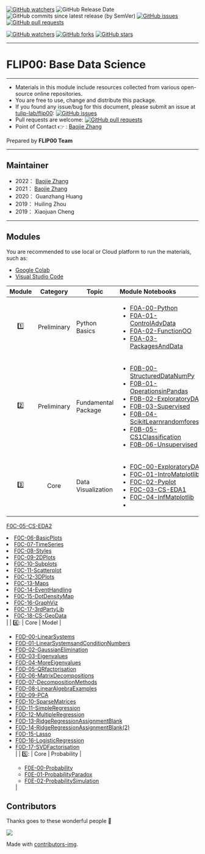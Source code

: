[![GitHub watchers](https://img.shields.io/badge/tulip--lab-flip00-brightgreen?style=plastic)](https://github.com/tulip-lab/)
![GitHub Release Date](https://img.shields.io/github/release-date/tulip-lab/flip00)
![GitHub commits since latest release (by SemVer)](https://img.shields.io/github/commits-since/tulip-lab/flip00/latest)
[![GitHub issues](https://img.shields.io/github/issues/tulip-lab/sit742)](https://github.com/tulip-lab/flip00/issues)
[![GitHub pull requests](https://img.shields.io/github/issues-pr/tulip-lab/sit742)](https://github.com/tulip-lab/flip00/pulls) 


[![GitHub watchers](https://img.shields.io/github/watchers/tulip-lab/flip00.svg?style=social&label=Watch)](https://GitHub.com/tulip-lab/flip00/watchers/)
[![GitHub forks](https://img.shields.io/github/forks/tulip-lab/flip00.svg?style=social&label=Fork)](https://GitHub.com/tulip-lab/flip00/network/)
[![GitHub stars](https://img.shields.io/github/stars/tulip-lab/flip00.svg?style=social&label=Star)](https://GitHub.com/tulip-lab/flip00/stargazers/)


---

# FLIP00: Base Data Science

<!-- ![Cloud-First](Jupyter/image/CloudFirst.png)
 -->
---

- Materials in this module include resources collected from various open-source online repositories.
- You are free to use, change and distribute this package.
- If you found any issue/bug for this document, please submit an issue at [tulip-lab/flip00](https://github.com/tulip-lab/flip00/issues): [![GitHub issues](https://img.shields.io/github/issues/tulip-lab/flip00)](https://github.com/tulip-lab/flip00/issues)
- Pull requests are welcome: [![GitHub pull requests](https://img.shields.io/github/issues-pr/tulip-lab/flip00)](https://github.com/tulip-lab/flip00/pulls) 
- Point of Contact :point_right: : [Baojie Zhang](https://github.com/zhangdabao361)

Prepared by **FLIP00 Team** 


---

## Maintainer
* 2022： [Baojie Zhang](https://github.com/zhangdabao361)
* 2021： [Baojie Zhang](https://github.com/zhangdabao361)
* 2020： Guanzhang Huang
* 2019： Huiling Zhou
* 2019： Xiaojuan Cheng

---
## Modules

You are recommended to use local or Cloud platform to run the materials, such as:

- [Google Colab](http://colab.research.google.com)
- [Visual Studio Code](https://code.visualstudio.com/)


| Module  |  Category  | Topic |  Module Notebooks |
| :----: |  :---: | -------| :----- | 
| :one: | Preliminary | Python Basics |  <ul><li>[F0A-00-Python](F0A-00-Python.ipynb)</li><li>[F0A-01-ControlAdvData](F0A-01-ControlAdvData.ipynb)</li><li>[F0A-02-FunctionOO](F0A-02-FunctionOO.ipynb)</li><li>[F0A-03-PackagesAndData](F0A-03-PackagesAndData.ipynb)</li></ul>  |
| :two: | Preliminary | Fundamental Package |   <ul><li>[F0B-00-StructuredDataNumPy](F0B-00-StructuredDataNumPy.ipynb)</li><li>[F0B-01-OperationsinPandas](F0B-01-OperationsinPandas.ipynb)</li><li>[F0B-02-ExploratoryDA](F0B-02-ExploratoryDA.ipynb)</li><li>[F0B-03-Supervised](F0B-03-Supervised.ipynb)</li><li>[F0B-04-ScikitLearnrandomforest](F0B-04-ScikitLearnrandomforest.ipynb)</li><li>[F0B-05-CS1Classification](F0B-05-CS1Classification.ipynb)</li><li>[F0B-06-Unsupervised](F0B-06-Unsupervised.ipynb)</li> |
| :three: | Core | Data Visualization |  <ul><li>[F0C-00-ExploratoryDA](F0C-00-ExploratoryDA.ipynb)</li><li>[F0C-01-IntroMatplotlib](F0C-01-IntroMatplotlib.ipynb)</li><li>[F0C-02-Pyplot](F0C-02-Pyplot.ipynb)</li><li>[F0C-03-CS-EDA1](F0C-03-CS-EDA1.ipynb)</li><li>[F0C-04-InfMatplotlib](F0C-04-InfMatplotlib.ipynb)</li><li>
[F0C-05-CS-EDA2](F0C-05-CS-EDA2.ipynb)</li><li>[F0C-06-BasicPlots](F0C-06-BasicPlots.ipynb)</li><li>[F0C-07-TimeSeries](F0C-07-TimeSeries.ipynb)</li><li>[F0C-08-Styles](F0C-08-Styles.ipynb)</li><li>[F0C-09-2DPlots](F0C-09-2DPlots.ipynb)</li><li>[F0C-10-Subplots](F0C-10-Subplots.ipynb)</li><li>[F0C-11-Scatterplot](F0C-11-Scatterplot.ipynb)</li><li>[F0C-12-3DPlots](F0C-12-3DPlots.ipynb)</li><li>[F0C-13-Maps](F0C-13-Maps.ipynb)</li><li>[F0C-14-EventHandling](F0C-14-EventHandling.ipynb)</li><li>[F0C-15-DotDensityMap](F0C-15-DotDensityMap.ipynb)</li><li>[F0C-16-GraphViz](F0C-16-GraphViz.ipynb)</li><li>[F0C-17-3rdPartyLib](F0C-17-3rdPartyLib.ipynb)</li><li>
[F0C-18-CS-GeoData](F0C-18-CS-GeoData.ipynb)</li></ul>  |
| 4️⃣: | Core | Model | <ul><li>[F0D-00-LinearSystems](F0D-00-LinearSystems.ipynb)</li><li>[F0D-01-LinearSystemsandConditionNumbers](F0D-01-LinearSystemsandConditionNumbers.ipynb)</li><li>[F0D-02-GaussianElimination](F0D-02-GaussianElimination.ipynb)</li><li>[F0D-03-Eigenvalues](F0D-03-Eigenvalues.ipynb)</li><li>[F0D-04-MoreEigenvalues](F0D-04-MoreEigenvalues.ipynb)</li><li>[F0D-05-QRfactorisation](F0D-05-QRfactorisation.ipynb)</li><li>[F0D-06-MatrixDecompositions](F0D-06-MatrixDecompositions.ipynb)</li><li>[F0D-07-DecompositionMethods](F0D-07-DecompositionMethods.ipynb)</li><li>[F0D-08-LinearAlgebraExamples](F0D-08-LinearAlgebraExamples.ipynb)</li><li>[F0D-09-PCA](F0D-09-PCA.ipynb)</li><li>[F0D-10-SparseMatrices](F0D-10-SparseMatrices.ipynb)</li><li>[F0D-11-SimpleRegression](F0D-11-SimpleRegression.ipynb)</li><li>[F0D-12-MultipleRegression](F0D-12-MultipleRegression.ipynb)</li><li>[F0D-13-RidgeRegressionAssignmentBlank ](F0D-13-RidgeRegressionAssignmentBlank.ipynb)</li><li>[F0D-14-RidgeRegressionAssignmentBlank(2)](F0D-14-RidgeRegressionAssignmentBlank(2).ipynb)</li><li>[F0D-15-Lasso](F0D-15-Lasso.ipynb)</li><li>[F0D-16-LogisticRegression](F0D-16-LogisticRegression.ipynb)</li><li>
[F0D-17-SVDFactorisation](F0D-17-SVDFactorisation.ipynb)</li>   |
| 5️⃣: | Core | Probability |   <ul><li>[F0E-00-Probability](F0E-00-Probability.ipynb)</li><li>[F0E-01-ProbabilityParadox](F0E-01-ProbabilityParadox.ipynb)</li><li>[F0E-02-ProbabilitySimulation](F0E-02-ProbabilitySimulation.ipynb)</li></ul>   |</ul>


## Contributors 

Thanks goes to these wonderful people :tulip:  


<a href="https://github.com/tulip-lab/flip00/graphs/contributors">
  <img src="https://contrib.rocks/image?repo=tulip-lab/flip00" />
</a>


Made with [contributors-img](https://contrib.rocks).
